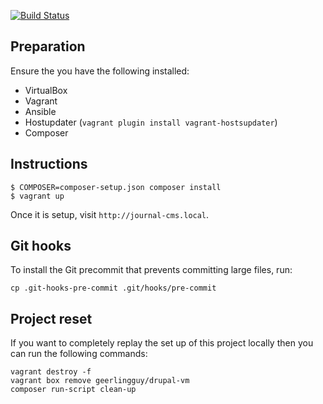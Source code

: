 [![Build Status](https://travis-ci.org/elifesciences/journal-cms.svg?branch=develop)](https://travis-ci.org/elifesciences/journal-cms)

## Preparation

Ensure the you have the following installed:

- VirtualBox
- Vagrant
- Ansible
- Hostupdater (`vagrant plugin install vagrant-hostsupdater`)
- Composer

## Instructions

```
$ COMPOSER=composer-setup.json composer install
$ vagrant up
``` 

Once it is setup, visit `http://journal-cms.local`.

## Git hooks

To install the Git precommit that prevents committing large files, run:

```
cp .git-hooks-pre-commit .git/hooks/pre-commit
```

## Project reset

If you want to completely replay the set up of this project locally then you can run the following commands:

```
vagrant destroy -f
vagrant box remove geerlingguy/drupal-vm
composer run-script clean-up
```
